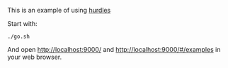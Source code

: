 This is an example of using [hurdles](https://www.github.com/tims/hurdles)

Start with:

    ./go.sh

And open [http://localhost:9000/](http://localhost:9000/) and [http://localhost:9000/#/examples](http://localhost:9000/#/examples) in your web browser.